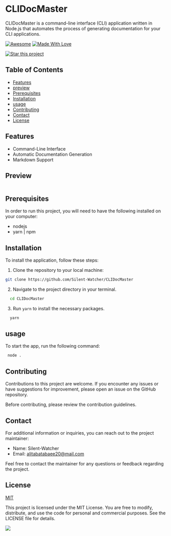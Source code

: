 # CLIDocMaster

CLIDocMaster is a command-line interface (CLI) application written in Node.js that automates the process of generating documentation for your CLI applications.

<p dir="auto"><a href="https://github.com/sindresorhus/awesome"><img src="https://camo.githubusercontent.com/abb97269de2982c379cbc128bba93ba724d8822bfbe082737772bd4feb59cb54/68747470733a2f2f63646e2e7261776769742e636f6d2f73696e647265736f726875732f617765736f6d652f643733303566333864323966656437386661383536353265336136336531353464643865383832392f6d656469612f62616467652e737667" alt="Awesome" data-canonical-src="https://cdn.rawgit.com/sindresorhus/awesome/d7305f38d29fed78fa85652e3a63e154dd8e8829/media/badge.svg" style="max-width: 100%;"></a> <a href="https://github.com/chetanraj/awesome-github-badges"><img src="https://camo.githubusercontent.com/ff817852f0d676a36eaa3108d380e0052e689d9e0bc3eb42818fb21008708420/68747470733a2f2f696d672e736869656c64732e696f2f62616467652f4d616465253230576974682d4c6f76652d6f72616e67652e737667" alt="Made With Love" data-canonical-src="https://img.shields.io/badge/Made%20With-Love-orange.svg" style="max-width: 100%;"></a></p>

[![Star this project](https://img.shields.io/badge/-⭐%20Star%20this%20project-yellow?style=for-the-badge)](https://github.com/Silent-Watcher/cli-word-guessing-game)

## Table of Contents

- [Features](https://github.com/Silent-Watcher/CLIDocMaster#features)
- [preview](https://github.com/Silent-Watcher/CLIDocMaster#preview)
- [Prerequisites](https://github.com/Silent-Watcher/CLIDocMaster#Prerequisites)
- [Installation](https://github.com/Silent-Watcher/CLIDocMaster#Installation)
- [usage](https://github.com/Silent-Watcher/CLIDocMaster#usage)
- [Contributing](https://github.com/Silent-Watcher/CLIDocMaster#Contributing)
- [Contact](https://github.com/Silent-Watcher/CLIDocMaster#Contact)
- [License](https://github.com/Silent-Watcher/CLIDocMaster#License)

## Features

- Command-Line Interface
- Automatic Documentation Generation
- Markdown Support

## Preview

<img src=''>

## Prerequisites

In order to run this project, you will need to have the following installed on your computer:

- nodejs
- yarn | npm

## Installation

To install the application, follow these steps:

1.  Clone the repository to your local machine:

```bash
git clone https://github.com/Silent-Watcher/CLIDocMaster
```

2. Navigate to the project directory in your terminal.

```bash
  cd CLIDocMaster
```

3. Run `yarn` to install the necessary packages.

```bash
  yarn
```

## usage

To start the app, run the following command:

```bash
 node .
```

## Contributing

Contributions to this project are welcome.
If you encounter any issues or have suggestions for improvement, please open an issue on the GitHub repository.

Before contributing, please review the contribution guidelines.

## Contact

For additional information or inquiries, you can reach out to the project maintainer:

- Name: Silent-Watcher
- Email: alitabatabaee20@mail.com

Feel free to contact the maintainer for any questions or feedback regarding the project.

## License

[MIT](https://choosealicense.com/licenses/mit/)

This project is licensed under the MIT License. You are free to modify, distribute, and use the code for personal and commercial purposes. See the LICENSE file for details.

<a target="_blank" rel="noopener noreferrer nofollow" href="https://camo.githubusercontent.com/6038c8f1fd8f60de75477470e5a87210e9256202e01dfba9986446304a0f0254/68747470733a2f2f63617073756c652d72656e6465722e76657263656c2e6170702f6170693f747970653d776176696e6726636f6c6f723d6772616469656e74266865696768743d36302673656374696f6e3d666f6f746572"><img src="https://camo.githubusercontent.com/6038c8f1fd8f60de75477470e5a87210e9256202e01dfba9986446304a0f0254/68747470733a2f2f63617073756c652d72656e6465722e76657263656c2e6170702f6170693f747970653d776176696e6726636f6c6f723d6772616469656e74266865696768743d36302673656374696f6e3d666f6f746572" data-canonical-src="https://capsule-render.vercel.app/api?type=waving&amp;color=gradient&amp;height=60&amp;section=footer" style="max-width: 100%;"></a>
